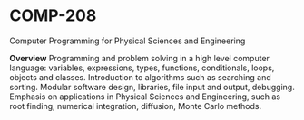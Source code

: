 # COMP-208
Computer Programming for Physical Sciences and Engineering

**Overview**
Programming and problem solving in a high level computer language: variables, expressions, types, functions, conditionals, loops, objects and classes. Introduction to algorithms such as searching and sorting. Modular software design, libraries, file input and output, debugging. Emphasis on applications in Physical Sciences and Engineering, such as root finding, numerical integration, diffusion, Monte Carlo methods.
